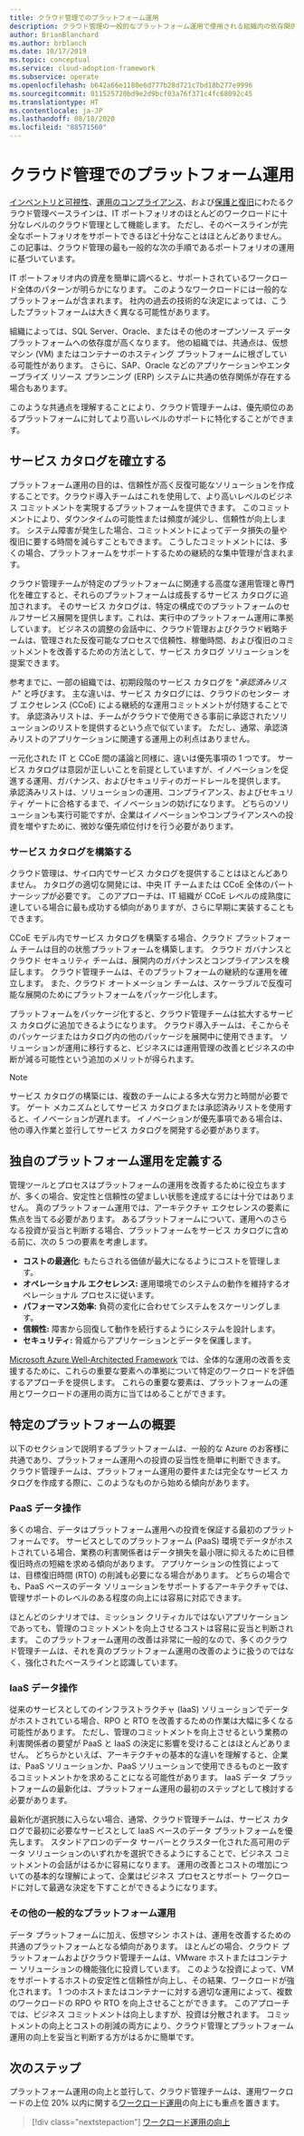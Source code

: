 ```yaml
---
title: クラウド管理でのプラットフォーム運用
description: クラウド管理の一般的なプラットフォーム運用で使用される組織内の依存関係について理解します。
author: BrianBlanchard
ms.author: brblanch
ms.date: 10/17/2019
ms.topic: conceptual
ms.service: cloud-adoption-framework
ms.subservice: operate
ms.openlocfilehash: b642a66e1180e6d777b28d721c7bd18b277e9996
ms.sourcegitcommit: 011525720bd9e2d9bcf03a76f371c4fc68092c45
ms.translationtype: HT
ms.contentlocale: ja-JP
ms.lasthandoff: 08/18/2020
ms.locfileid: "88571560"
---
```

# <a name="platform-operations-in-cloud-management"></a>クラウド管理でのプラットフォーム運用

[インベントリと可視性](./inventory.md)、[運用のコンプライアンス](./operational-compliance.md)、および[保護と復旧](./protect.md)にわたるクラウド管理ベースラインは、IT ポートフォリオのほとんどのワークロードに十分なレベルのクラウド管理として機能します。 ただし、そのベースラインが完全なポートフォリオをサポートできるほど十分なことはほとんどありません。 この記事は、クラウド管理の最も一般的な次の手順であるポートフォリオの運用に基づいています。

IT ポートフォリオ内の資産を簡単に調べると、サポートされているワークロード全体のパターンが明らかになります。 このようなワークロードには一般的なプラットフォームが含まれます。 社内の過去の技術的な決定によっては、こうしたプラットフォームは大きく異なる可能性があります。

組織によっては、SQL Server、Oracle、またはその他のオープンソース データ プラットフォームへの依存度が高くなります。 他の組織では、共通点は、仮想マシン (VM) またはコンテナーのホスティング プラットフォームに根ざしている可能性があります。 さらに、SAP、Oracle などのアプリケーションやエンタープライズ リソース プランニング (ERP) システムに共通の依存関係が存在する場合もあります。

このような共通点を理解することにより、クラウド管理チームは、優先順位のあるプラットフォームに対してより高いレベルのサポートに特化することができます。

## <a name="establish-a-service-catalog"></a>サービス カタログを確立する

プラットフォーム運用の目的は、信頼性が高く反復可能なソリューションを作成することです。クラウド導入チームはこれを使用して、より高いレベルのビジネス コミットメントを実現するプラットフォームを提供できます。 このコミットメントにより、ダウンタイムの可能性または頻度が減少し、信頼性が向上します。 システム障害が発生した場合、コミットメントによってデータ損失の量や復旧に要する時間を減らすこともできます。 こうしたコミットメントには、多くの場合、プラットフォームをサポートするための継続的な集中管理が含まれます。

クラウド管理チームが特定のプラットフォームに関連する高度な運用管理と専門化を確立すると、それらのプラットフォームは成長するサービス カタログに追加されます。 そのサービス カタログは、特定の構成でのプラットフォームのセルフサービス展開を提供します。これは、実行中のプラットフォーム運用に準拠しています。 ビジネスの調整の会話中に、クラウド管理およびクラウド戦略チームは、管理された反復可能なプロセスで信頼性、稼働時間、および復旧のコミットメントを改善するための方法として、サービス カタログ ソリューションを提案できます。

参考までに、一部の組織では、初期段階のサービス カタログを "_承認済みリスト_" と呼びます。 主な違いは、サービス カタログには、クラウドのセンター オブ エクセレンス (CCoE) による継続的な運用コミットメントが付随することです。 承認済みリストは、チームがクラウドで使用できる事前に承認されたソリューションのリストを提供するという点で似ています。 ただし、通常、承認済みリストのアプリケーションに関連する運用上の利点はありません。

一元化された IT と CCoE 間の議論と同様に、違いは優先事項の 1 つです。 サービス カタログは意図が正しいことを前提としていますが、イノベーションを促進する運用、ガバナンス、およびセキュリティのガードレールを提供します。 承認済みリストは、ソリューションの運用、コンプライアンス、およびセキュリティ ゲートに合格するまで、イノベーションの妨げになります。 どちらのソリューションも実行可能ですが、企業はイノベーションやコンプライアンスへの投資を増やすために、微妙な優先順位付けを行う必要があります。

### <a name="build-the-service-catalog"></a>サービス カタログを構築する

クラウド管理は、サイロ内でサービス カタログを提供することはほとんどありません。 カタログの適切な開発には、中央 IT チームまたは CCoE 全体のパートナーシップが必要です。 このアプローチは、IT 組織が CCoE レベルの成熟度に達している場合に最も成功する傾向がありますが、さらに早期に実装することもできます。

CCoE モデル内でサービス カタログを構築する場合、クラウド プラットフォーム チームは目的の状態プラットフォームを構築します。 クラウド ガバナンスとクラウド セキュリティ チームは、展開内のガバナンスとコンプライアンスを検証します。 クラウド管理チームは、そのプラットフォームの継続的な運用を確立します。 また、クラウド オートメーション チームは、スケーラブルで反復可能な展開のためにプラットフォームをパッケージ化します。

プラットフォームをパッケージ化すると、クラウド管理チームは拡大するサービス カタログに追加できるようになります。 クラウド導入チームは、そこからそのパッケージまたはカタログ内の他のパッケージを展開中に使用できます。 ソリューションが運用に移行すると、ビジネスには運用管理の改善とビジネスの中断が減る可能性という追加のメリットが得られます。

> [!NOTE]
> サービス カタログの構築には、複数のチームによる多大な労力と時間が必要です。 ゲート メカニズムとしてサービス カタログまたは承認済みリストを使用すると、イノベーションが遅れます。 イノベーションが優先事項である場合は、他の導入作業と並行してサービス カタログを開発する必要があります。

## <a name="define-your-own-platform-operations"></a>独自のプラットフォーム運用を定義する

管理ツールとプロセスはプラットフォームの運用を改善するために役立ちますが、多くの場合、安定性と信頼性の望ましい状態を達成するには十分ではありません。 真のプラットフォーム運用では、アーキテクチャ エクセレンスの要素に焦点を当てる必要があります。 あるプラットフォームについて、運用へのさらなる投資が妥当と判断する場合、プラットフォームをサービス カタログに含める前に、次の 5 つの要素を考慮します。

- **コストの最適化**: もたらされる価値が最大になるようにコストを管理します。
- **オペレーショナル エクセレンス:** 運用環境でのシステムの動作を維持するオペレーショナル プロセスに従います。
- **パフォーマンス効率:** 負荷の変化に合わせてシステムをスケーリングします。
- **信頼性:** 障害から回復して動作を続行するようにシステムを設計します。
- **セキュリティ:** 脅威からアプリケーションとデータを保護します。

[Microsoft Azure Well-Architected Framework](/azure/architecture/framework) では、全体的な運用の改善を支援するために、これらの重要な要素への準拠について特定のワークロードを評価するアプローチを提供します。 これらの重要な要素は、プラットフォームの運用とワークロードの運用の両方に当てはめることができます。

## <a name="get-started-with-specific-platforms"></a>特定のプラットフォームの概要

以下のセクションで説明するプラットフォームは、一般的な Azure のお客様に共通であり、プラットフォーム運用への投資の妥当性を簡単に判断できます。 クラウド管理チームは、プラットフォーム運用の要件または完全なサービス カタログを作成する際に、このようなものから始める傾向があります。

### <a name="paas-data-operations"></a>PaaS データ操作

多くの場合、データはプラットフォーム運用への投資を保証する最初のプラットフォームです。 サービスとしてのプラットフォーム (PaaS) 環境でデータがホストされている場合、業務の利害関係者はデータ損失を最小限に抑えるために目標復旧時点の短縮を求める傾向があります。 アプリケーションの性質によっては、目標復旧時間 (RTO) の削減も必要になる場合があります。 どちらの場合でも、PaaS ベースのデータ ソリューションをサポートするアーキテクチャでは、管理サポートのレベルのある程度の向上には容易に対応できます。

ほとんどのシナリオでは、ミッション クリティカルではないアプリケーションであっても、管理のコミットメントを向上させるコストは容易に妥当と判断されます。 このプラットフォーム運用の改善は非常に一般的なので、多くのクラウド管理チームは、それを真のプラットフォーム運用の改善のように扱うのではなく、強化されたベースラインと認識しています。

### <a name="iaas-data-operations"></a>IaaS データ操作

従来のサービスとしてのインフラストラクチャ (IaaS) ソリューションでデータがホストされている場合、RPO と RTO を改善するための作業は大幅に多くなる可能性があります。 ただし、管理のコミットメントを向上させるという業務の利害関係者の要望が PaaS と IaaS の決定に影響を受けることはほとんどありません。 どちらかといえば、アーキテクチャの基本的な違いを理解すると、企業は、PaaS ソリューションか、PaaS ソリューションで使用できるものと一致するコミットメントかを求めることになる可能性があります。 IaaS データ プラットフォームの最新化は、プラットフォーム運用の最初のステップとして検討する必要があります。

最新化が選択肢に入らない場合、通常、クラウド管理チームは、サービス カタログで最初に必要なサービスとして IaaS ベースのデータ プラットフォームを優先します。 スタンドアロンのデータ サーバーとクラスター化された高可用のデータ ソリューションのいずれかを選択できるようにすることで、ビジネス コミットメントの会話がはるかに容易になります。 運用の改善とコストの増加についての基本的な理解によって、企業はビジネス プロセスとサポート ワークロードに対して最適な決定を下すことができるようになります。

### <a name="other-common-platform-operations"></a>その他の一般的なプラットフォーム運用

データ プラットフォームに加え、仮想マシン ホストは、運用を改善するための共通のプラットフォームとなる傾向があります。 ほとんどの場合、クラウド プラットフォームおよびクラウド管理チームは、VMware ホストまたはコンテナー ソリューションの機能強化に投資しています。 このような投資によって、VM をサポートするホストの安定性と信頼性が向上し、その結果、ワークロードが強化されます。 1 つのホストまたはコンテナーに対する適切な運用によって、複数のワークロードの RPO や RTO を向上させることができます。 このアプローチでは、ビジネス コミットメントは向上しますが、投資は分散されます。 コミットメントの向上とコストの削減の両方により、クラウド管理とプラットフォーム運用の向上を妥当と判断する方がはるかに簡単です。

## <a name="next-steps"></a>次のステップ

プラットフォーム運用の向上と並行して、クラウド管理チームは、運用ワークロードの上位 20% 以内に関する[ワークロード運用](./workload.md)の向上にも重点を置きます。

> [!div class="nextstepaction"]
> [ワークロード運用の向上](./workload.md)
